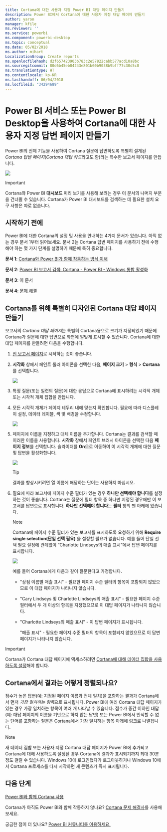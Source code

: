 ```yaml
---
title: Cortana에 대한 사용자 지정 Power BI 대답 페이지 만들기
description: Power BI에서 Cortana에 대한 사용자 지정 대답 페이지 만들기
author: yaron
manager: kfile
ms.reviewer: ''
ms.service: powerbi
ms.component: powerbi-desktop
ms.topic: conceptual
ms.date: 05/02/2018
ms.author: mihart
LocalizationGroup: Create reports
ms.openlocfilehash: d2f657423903b783c2e57822cabb577acd10a8bc
ms.sourcegitcommit: 80d6b45eb84243e801b60b9038b9bff77c30d5c8
ms.translationtype: HT
ms.contentlocale: ko-KR
ms.lasthandoff: 06/04/2018
ms.locfileid: "34294689"
---
```

# <a name="use-power-bi-service-or-power-bi-desktop-to-create-a-custom-answer-page-for-cortana"></a>Power BI 서비스 또는 Power BI Desktop을 사용하여 Cortana에 대한 사용자 지정 답변 페이지 만들기
Power BI의 전체 기능을 사용하여 Cortana 질문에 답변하도록 특별히 설계된 *Cortana 답변 페이지*(*Cortana 대답 카드*라고도 함)라는 특수한 보고서 페이지를 만듭니다.

![](media/service-cortana-answer-cards/power-bi-cortana.png)

> [!IMPORTANT]
> Cortana와 Power BI **대시보드** 미리 보기를 사용해 보려는 경우 이 문서의 나머지 부분을 건너뛸 수 있습니다. Cortana가 Power BI 대시보드를 검색하는 데 필요한 설치 요구 사항은 따로 없습니다.
> 
> 

## <a name="before-you-begin"></a>시작하기 전에
Power BI에 대한 Cortana의 설정 및 사용을 안내하는 4가지 문서가 있습니다. 아직 없는 경우 문서 1부터 읽어보세요. 문서 2는 Cortana 답변 페이지를 사용하기 전에 수행해야 하는 몇 가지 단계를 설명하기 때문에 특히 중요합니다.

**문서 1**: [Cortana와 Power BI가 함께 작동하는 방식 이해](service-cortana-intro.md)

**문서 2**: [Power BI 보고서 검색: Cortana - Power BI - Windows 통합 활성화](service-cortana-enable.md)

**문서 3**: 이 문서

**문서 4**: [문제 해결](service-cortana-troubleshoot.md)

## <a name="create-a-cortana-answer-page-designed-specifically-for-cortana"></a>Cortana를 위해 특별히 디자인된 Cortana 대답 페이지 만들기
보고서의 *Cortana 대답 페이지*는 특별히 Cortana용으로 크기가 지정되었기 때문에 Cortana가 질문에 대한 답변으로 화면에 알맞게 표시할 수 있습니다. Cortana에 대한 대답 페이지를 만들려면 다음을 수행합니다.

1. [빈 보고서 페이지](power-bi-report-add-page.md)로 시작하는 것이 좋습니다.
2. **시각화** 창에서 페인트 롤러 아이콘을 선택한 다음, **페이지 크기** > **형식** > **Cortana**를 선택합니다.
   
    ![](media/service-cortana-answer-cards/pbi-cortana-page-size-new.png)
3. 특정 질문(또는 일련의 질문)에 대한 응답으로 Cortana에 표시하려는 시각적 개체 또는 시각적 개체 집합을 만듭니다.
4. 모든 시각적 개체가 페이지 테두리 내에 맞는지 확인합니다. 필요에 따라 디스플레이 설정, 데이터 레이블, 색 및 배경을 수정합니다.  
   
    ![](media/service-cortana-answer-cards/pbi_cortana_modify-new.png)
5. 페이지에 이름을 지정하고 대체 이름을 추가합니다. Cortana는 결과를 검색할 때 이러한 이름을 사용합니다. **시각화** 창에서 페인트 브러시 아이콘을 선택한 다음 **페이지 정보**를 선택합니다. 슬라이더를 **On**으로 이동하여 이 시각적 개체에 대한 질문 및 답변을 활성화합니다.
   
    ![](media/service-cortana-answer-cards/pbi_cortana_names-newer.png)
   
   > [!TIP]
   > 결과를 향상시키려면 열 이름에 해당하는 단어는 사용하지 마십시오.
   > 
   > 
6. 필요에 따라 보고서에 페이지 수준 필터가 있는 경우 **하나만 선택해야 합니다**를 설정하는 것이 좋습니다. Cortana는 질문에 필터 항목 중 하나만 지정된 경우에만 이 보고서를 답변으로 표시합니다. **하나만 선택해야 합니다**는 **필터** 창의 맨 아래에 있습니다.
   
   > [!NOTE]
   > Cortana에 페이지 수준 필터가 있는 보고서를 표시하도록 요청하기 위해 **Require single selection(단일 선택 필요)** 을 설정할 필요가 없습니다. 예를 들어 단일 선택 필요 설정에 관계없이 “Charlotte Lindseys의 매출 표시”에서 답변 페이지를 표시합니다.
   > 
   > 
   
     ![](media/service-cortana-answer-cards/pbi-cortana-single-selection-new.png)
   
      예를 들어 Cortana에게 다음과 같이 질문한다고 가정합니다.
   
   * "상점 이름별 매출 표시" - 필요한 페이지 수준 필터의 항목이 포함되지 않았으므로 이 대답 페이지가 나타나지 않습니다.
   * "Cary Lindseys 및 Charlotte Lindseys의 매출 표시" - 필요한 페이지 수준 필터에서 두 개 이상의 항목을 지정했으므로 이 대답 페이지가 나타나지 않습니다.
   * "Charlotte Lindseys의 매출 표시" - 이 답변 페이지가 표시됩니다.
     
     "매출 표시" - 필요한 페이지 수준 필터의 항목이 포함되지 않았으므로 이 답변 페이지가 나타나지 않습니다.

> [!IMPORTANT]
> Cortana가 Cortana 대답 페이지에 액세스하려면 [Cortana에 대해 데이터 집합을 사용하도록 설정](service-cortana-enable.md)해야 합니다.
> 
> 

## <a name="how-does-cortana-order-the-results"></a>Cortana에서 결과는 어떻게 정렬되나요?
점수가 높은 답변(예: 지정된 페이지 이름과 전체 일치)을 포함하는 결과가 Cortana에서 먼저 *가장 일치하는 항목*으로 표시됩니다. Power BI에 여러 Cortana 대답 페이지가 있는 경우 가장 일치하는 항목이 여러 개 나타날 수 있습니다. 점수가 중간 이하인 대답(예: 대답 페이지의 이름을 기반으로 하지 않는 답변) 또는 Power BI에서 인식할 수 없는 단어를 포함하는 질문은 Cortana에서 가장 일치하는 항목 아래에 링크로 나열됩니다.

> [!NOTE]
> 새 데이터 집합 또는 사용자 지정 Cortana 대답 페이지가 Power BI에 추가되고 Cortana에 대해 사용하도록 설정된 경우 Cortana에 결과가 표시되기까지 최대 30분 정도 걸릴 수 있습니다. Windows 10에 로그인했다가 로그아웃하거나 Windows 10에서 Cortana 프로세스를 다시 시작하면 새 콘텐츠가 즉시 표시됩니다.
> 
> 

## <a name="next-steps"></a>다음 단계
[Power BI와 함께 Cortana 사용](service-cortana-intro.md)

Cortana가 아직도 Power BI와 함께 작동하지 않나요?  [Cortana 문제 해결사](service-cortana-troubleshoot.md)를 사용해 보세요.

궁금한 점이 더 있나요? [Power BI 커뮤니티를 이용하세요.](http://community.powerbi.com/)

